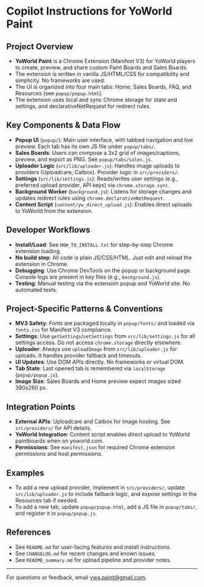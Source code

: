 # Copilot Instructions for YoWorld Paint

## Project Overview
- **YoWorld Paint** is a Chrome Extension (Manifest V3) for YoWorld players to create, preview, and share custom Paint Boards and Sales Boards.
- The extension is written in vanilla JS/HTML/CSS for compatibility and simplicity. No frameworks are used.
- The UI is organized into four main tabs: Home, Sales Boards, FAQ, and Resources (see `popup/popup.html`).
- The extension uses local and sync Chrome storage for state and settings, and declarativeNetRequest for redirect rules.

## Key Components & Data Flow
- **Popup UI** (`popup/`): Main user interface, with tabbed navigation and live preview. Each tab has its own JS file under `popup/tabs/`.
- **Sales Boards**: Users can compose a 3x2 grid of images/captions, preview, and export as PNG. See `popup/tabs/sales.js`.
- **Uploader Logic** (`src/lib/uploader.js`): Handles image uploads to providers (Uploadcare, Catbox). Provider logic in `src/providers/`.
- **Settings** (`src/lib/settings.js`): Reads/writes user settings (e.g., preferred upload provider, API keys) via `chrome.storage.sync`.
- **Background Worker** (`background.js`): Listens for storage changes and updates redirect rules using `chrome.declarativeNetRequest`.
- **Content Script** (`content/yw_direct_upload.js`): Enables direct uploads to YoWorld from the extension.

## Developer Workflows
- **Install/Load**: See `HOW_TO_INSTALL.txt` for step-by-step Chrome extension loading.
- **No build step**: All code is plain JS/CSS/HTML. Just edit and reload the extension in Chrome.
- **Debugging**: Use Chrome DevTools on the popup or background page. Console logs are present in key files (e.g., `background.js`).
- **Testing**: Manual testing via the extension popup and YoWorld site. No automated tests.

## Project-Specific Patterns & Conventions
- **MV3 Safety**: Fonts are packaged locally in `popup/fonts/` and loaded via `fonts.css` for Manifest V3 compliance.
- **Settings**: Use `getSettings`/`setSettings` from `src/lib/settings.js` for all settings access. Do not access `chrome.storage` directly elsewhere.
- **Uploader**: Always use `uploadImage` from `src/lib/uploader.js` for uploads. It handles provider fallback and timeouts.
- **UI Updates**: Use DOM APIs directly. No frameworks or virtual DOM.
- **Tab State**: Last opened tab is remembered via `localStorage` (`popup/popup.js`).
- **Image Size**: Sales Boards and Home preview expect images sized 390x260 px.

## Integration Points
- **External APIs**: Uploadcare and Catbox for image hosting. See `src/providers/` for API details.
- **YoWorld Integration**: Content script enables direct upload to YoWorld paintboards when on yoworld.com.
- **Permissions**: See `manifest.json` for required Chrome extension permissions and host permissions.

## Examples
- To add a new upload provider, implement in `src/providers/`, update `src/lib/uploader.js` to include fallback logic, and expose settings in the Resources tab if needed.
- To add a new tab, update `popup/popup.html`, add a JS file in `popup/tabs/`, and register it in `popup/popup.js`.

## References
- See `README.md` for user-facing features and install instructions.
- See `CHANGELOG.md` for recent changes and known issues.
- See `README_summary.md` for upload pipeline and provider notes.

---
For questions or feedback, email ywa.paint@gmail.com.
